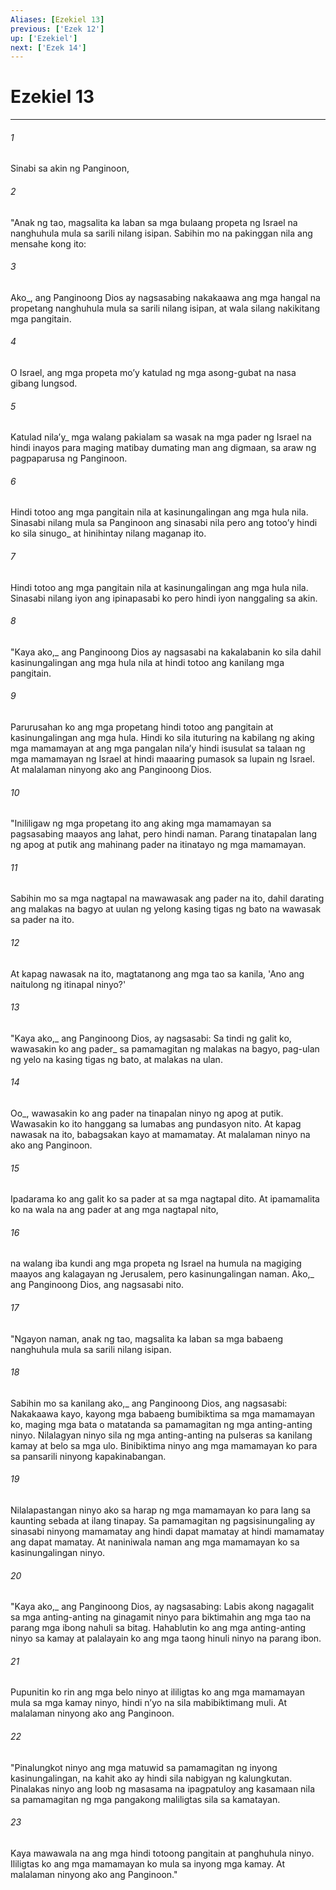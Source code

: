 ```yaml
---
Aliases: [Ezekiel 13]
previous: ['Ezek 12']
up: ['Ezekiel']
next: ['Ezek 14']
---
```

# Ezekiel 13

***






















###### 1 










Sinabi sa akin ng Panginoon, 





















###### 2 










"Anak ng tao, magsalita ka laban sa mga bulaang propeta ng Israel na nanghuhula mula sa sarili nilang isipan. Sabihin mo na pakinggan nila ang mensahe kong ito: 





















###### 3 










Ako_, ang Panginoong Dios ay nagsasabing nakakaawa ang mga hangal na propetang nanghuhula mula sa sarili nilang isipan, at wala silang nakikitang mga pangitain. 





















###### 4 










O Israel, ang mga propeta moʼy katulad ng mga asong-gubat na nasa gibang lungsod. 





















###### 5 










Katulad nilaʼy_ mga walang pakialam sa wasak na mga pader ng Israel na hindi inayos para maging matibay dumating man ang digmaan, sa araw ng pagpaparusa ng Panginoon. 





















###### 6 










Hindi totoo ang mga pangitain nila at kasinungalingan ang mga hula nila. Sinasabi nilang mula sa Panginoon ang sinasabi nila pero ang totooʼy hindi ko sila sinugo_ at hinihintay nilang maganap ito. 





















###### 7 










Hindi totoo ang mga pangitain nila at kasinungalingan ang mga hula nila. Sinasabi nilang iyon ang ipinapasabi ko pero hindi iyon nanggaling sa akin. 





















###### 8 










"Kaya ako,_ ang Panginoong Dios ay nagsasabi na kakalabanin ko sila dahil kasinungalingan ang mga hula nila at hindi totoo ang kanilang mga pangitain. 





















###### 9 










Parurusahan ko ang mga propetang hindi totoo ang pangitain at kasinungalingan ang mga hula. Hindi ko sila ituturing na kabilang ng aking mga mamamayan at ang mga pangalan nilaʼy hindi isusulat sa talaan ng mga mamamayan ng Israel at hindi maaaring pumasok sa lupain ng Israel. At malalaman ninyong ako ang Panginoong Dios. 





















###### 10 










"Inililigaw ng mga propetang ito ang aking mga mamamayan sa pagsasabing maayos ang lahat, pero hindi naman. Parang tinatapalan lang ng apog at putik ang mahinang pader na itinatayo ng mga mamamayan. 





















###### 11 










Sabihin mo sa mga nagtapal na mawawasak ang pader na ito, dahil darating ang malakas na bagyo at uulan ng yelong kasing tigas ng bato na wawasak sa pader na ito. 





















###### 12 










At kapag nawasak na ito, magtatanong ang mga tao sa kanila, 'Ano ang naitulong ng itinapal ninyo?' 





















###### 13 










"Kaya ako,_ ang Panginoong Dios, ay nagsasabi: Sa tindi ng galit ko, wawasakin ko ang pader_ sa pamamagitan ng malakas na bagyo, pag-ulan ng yelo na kasing tigas ng bato, at malakas na ulan. 





















###### 14 










Oo_, wawasakin ko ang pader na tinapalan ninyo ng apog at putik. Wawasakin ko ito hanggang sa lumabas ang pundasyon nito. At kapag nawasak na ito, babagsakan kayo at mamamatay. At malalaman ninyo na ako ang Panginoon. 





















###### 15 










Ipadarama ko ang galit ko sa pader at sa mga nagtapal dito. At ipamamalita ko na wala na ang pader at ang mga nagtapal nito, 





















###### 16 










na walang iba kundi ang mga propeta ng Israel na humula na magiging maayos ang kalagayan ng Jerusalem, pero kasinungalingan naman. Ako,_ ang Panginoong Dios, ang nagsasabi nito. 





















###### 17 










"Ngayon naman, anak ng tao, magsalita ka laban sa mga babaeng nanghuhula mula sa sarili nilang isipan. 





















###### 18 










Sabihin mo sa kanilang ako,_ ang Panginoong Dios, ang nagsasabi: Nakakaawa kayo, kayong mga babaeng bumibiktima sa mga mamamayan ko, maging mga bata o matatanda sa pamamagitan ng mga anting-anting ninyo. Nilalagyan ninyo sila ng mga anting-anting na pulseras sa kanilang kamay at belo sa mga ulo. Binibiktima ninyo ang mga mamamayan ko para sa pansarili ninyong kapakinabangan. 





















###### 19 










Nilalapastangan ninyo ako sa harap ng mga mamamayan ko para lang sa kaunting sebada at ilang tinapay. Sa pamamagitan ng pagsisinungaling ay sinasabi ninyong mamamatay ang hindi dapat mamatay at hindi mamamatay ang dapat mamatay. At naniniwala naman ang mga mamamayan ko sa kasinungalingan ninyo. 





















###### 20 










"Kaya ako,_ ang Panginoong Dios, ay nagsasabing: Labis akong nagagalit sa mga anting-anting na ginagamit ninyo para biktimahin ang mga tao na parang mga ibong nahuli sa bitag. Hahablutin ko ang mga anting-anting ninyo sa kamay at palalayain ko ang mga taong hinuli ninyo na parang ibon. 





















###### 21 










Pupunitin ko rin ang mga belo ninyo at ililigtas ko ang mga mamamayan mula sa mga kamay ninyo, hindi nʼyo na sila mabibiktimang muli. At malalaman ninyong ako ang Panginoon. 





















###### 22 










"Pinalungkot ninyo ang mga matuwid sa pamamagitan ng inyong kasinungalingan, na kahit ako ay hindi sila nabigyan ng kalungkutan. Pinalakas ninyo ang loob ng masasama na ipagpatuloy ang kasamaan nila sa pamamagitan ng mga pangakong maliligtas sila sa kamatayan. 





















###### 23 










Kaya mawawala na ang mga hindi totoong pangitain at panghuhula ninyo. Ililigtas ko ang mga mamamayan ko mula sa inyong mga kamay. At malalaman ninyong ako ang Panginoon."
